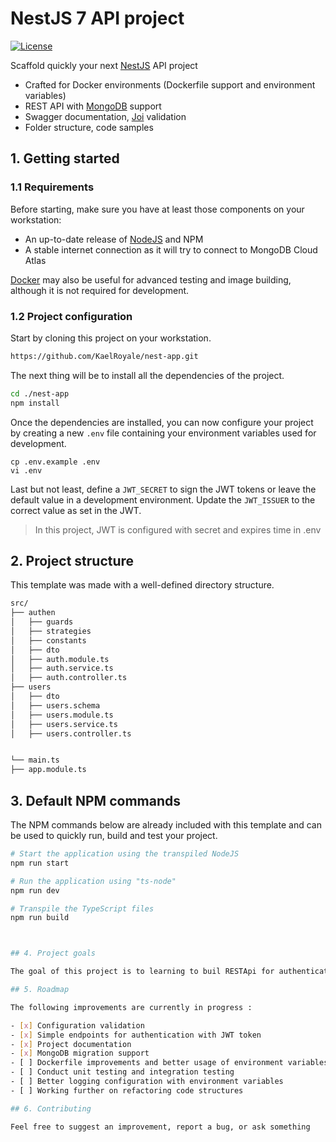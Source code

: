 
# NestJS 7 API project 

[![License](https://img.shields.io/github/license/saluki/nestjs-template.svg)](https://github.com/saluki/nestjs-template/blob/master/LICENSE)

Scaffold quickly your next [NestJS](https://nestjs.com/) API project

- Crafted for Docker environments (Dockerfile support and environment variables)
- REST API with [MongoDB](http://https://www.mongodb.com/) support 
- Swagger documentation, [Joi](https://github.com/hapijs/joi) validation
- Folder structure, code samples

## 1. Getting started

### 1.1 Requirements

Before starting, make sure you have at least those components on your workstation:

- An up-to-date release of [NodeJS](https://nodejs.org/) and NPM
- A stable internet connection as it will try to connect to MongoDB Cloud Atlas

[Docker](https://www.docker.com/) may also be useful for advanced testing and image building, although it is not required for development.

### 1.2 Project configuration

Start by cloning this project on your workstation.

``` sh
https://github.com/KaelRoyale/nest-app.git
```

The next thing will be to install all the dependencies of the project.

```sh
cd ./nest-app
npm install
```

Once the dependencies are installed, you can now configure your project by creating a new `.env` file containing your environment variables used for development.

```
cp .env.example .env
vi .env
```





Last but not least, define a `JWT_SECRET` to sign the JWT tokens or leave the default value in a development environment. Update the `JWT_ISSUER` to the correct value as set in the JWT. 



> In this project, JWT is configured with secret and expires time in .env

## 2. Project structure

This template was made with a well-defined directory structure.

```sh
src/
├── authen
│   ├── guards
│   ├── strategies
│   ├── constants
│   ├── dto
│   ├── auth.module.ts
│   ├── auth.service.ts
│   ├── auth.controller.ts
├── users
│   ├── dto
│   ├── users.schema
│   ├── users.module.ts
│   ├── users.service.ts
│   ├── users.controller.ts


└── main.ts
├── app.module.ts
```

## 3. Default NPM commands

The NPM commands below are already included with this template and can be used to quickly run, build and test your project.

```sh
# Start the application using the transpiled NodeJS
npm run start

# Run the application using "ts-node"
npm run dev

# Transpile the TypeScript files
npm run build



## 4. Project goals

The goal of this project is to learning to buil RESTApi for authentication using NestJS Express

## 5. Roadmap

The following improvements are currently in progress : 

- [x] Configuration validation
- [x] Simple endpoints for authentication with JWT token
- [x] Project documentation
- [x] MongoDB migration support
- [ ] Dockerfile improvements and better usage of environment variables
- [ ] Conduct unit testing and integration testing
- [ ] Better logging configuration with environment variables
- [ ] Working further on refactoring code structures

## 6. Contributing

Feel free to suggest an improvement, report a bug, or ask something